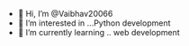 - 👋 Hi, I’m @Vaibhav20066
- 👀 I’m interested in ...Python development
- 🌱 I’m currently learning ..  web development
  

<!---
Vaibhav20066/Vaibhav20066 is a ✨ special ✨ repository because its `README.md` (this file) appears on your GitHub profile.
You can click the Preview link to take a look at your changes.
--->
